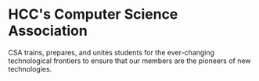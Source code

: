 # HCC's Computer Science Association

CSA trains, prepares, and unites students for the ever-changing technological frontiers to ensure that our members are the pioneers of new technologies.
